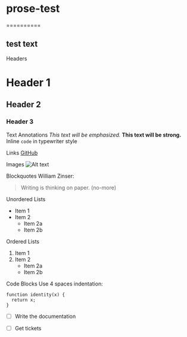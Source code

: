 # prose-test
==========
## test text

Headers
# Header 1
## Header 2
### Header 3

Text Annotations
*This text will be emphasized.*
**This text will be strong.**
Inline `code` in typewriter style

Links
[GitHub](http://github.com)

Images
![Alt text](/images/logo.png)

Blockquotes
William Zinser:
> Writing is thinking on paper. (no-more)

Unordered Lists
* Item 1
* Item 2
  * Item 2a
  * Item 2b
  
Ordered Lists
1. Item 1
2. Item 2
   * Item 2a
   * Item 2b
   
Code Blocks
Use 4 spaces indentation:

    function identity(x) {
      return x;
    }
    
    
- [ ] Write the documentation
- [ ] Get tickets


